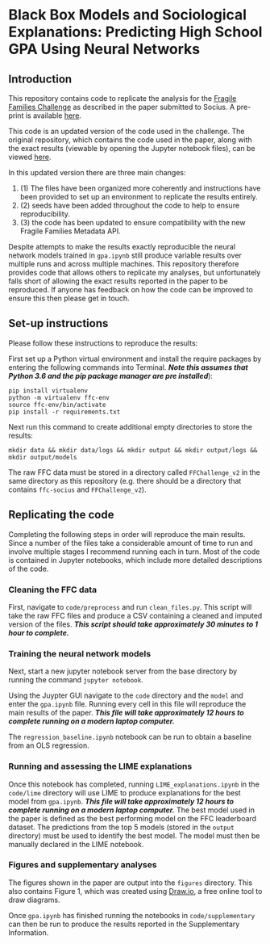# Black Box Models and Sociological Explanations: Predicting High School GPA Using Neural Networks

## Introduction

This repository contains code to replicate the analysis for the [Fragile Families Challenge](http://www.fragilefamilieschallenge.org) as described in the paper submitted to Socius. A pre-print is available [here](https://osf.io/preprints/socarxiv/7nsrf/).

This code is an updated version of the code used in the challenge. The original repository, which contains the code used in the paper, along with the exact results (viewable by opening the Jupyter notebook files), can be viewed [here](https://github.com/t-davidson/fragile-families-challenge).

In this updated version there are three main changes:
  1. (1) The files have been organized more coherently and instructions have been provided to set up an environment to replicate the results entirely.
  1. (2) seeds have been added throughout the code to help to ensure reproducibility.
  1. (3) the code has been updated to ensure compatibility with the new Fragile Families Metadata API.

Despite attempts to make the results exactly reproducible the neural network models trained in `gpa.ipynb` still produce variable results over multiple runs and across multiple machines. This repository therefore provides code that allows others to replicate my analyses, but unfortunately falls short of allowing the exact results reported in the paper to be reproduced. If anyone has feedback on how the code can be improved to ensure this then please get in touch.

## Set-up instructions

Please follow these instructions to reproduce the results:

First set up a Python virtual environment and install the require packages by entering the following commands into Terminal. ***Note this assumes that Python 3.6 and the pip package manager are pre installed***):
```
pip install virtualenv
python -m virtualenv ffc-env
source ffc-env/bin/activate
pip install -r requirements.txt
```

Next run this command to create additional empty directories to store the results:
```
mkdir data && mkdir data/logs && mkdir output && mkdir output/logs && mkdir output/models
```

The raw FFC data must be stored in a directory called `FFChallenge_v2` in the same directory as this repository (e.g. there should be a directory that contains `ffc-socius` and `FFChallenge_v2`).

## Replicating the code

Completing the following steps in order will reproduce the main results. Since a number of the files take a considerable amount of time to run and involve multiple stages I recommend running each in turn. Most of the code is contained in Jupyter notebooks, which include more detailed descriptions of the code.

### Cleaning the FFC data
First, navigate to `code/preprocess` and run `clean_files.py`. This script will take the raw FFC files and produce a CSV containing a cleaned and imputed version of the files. ***This script should take approximately 30 minutes to 1 hour to complete.***


### Training the neural network models
Next, start a new jupyter notebook server from the base directory by running the command `jupyter notebook`.

Using the Juypter GUI navigate to the `code` directory and the `model` and enter the `gpa.ipynb` file. Running every cell in this file will reproduce the main results of the paper. ***This file will take approximately 12 hours to complete running on a modern laptop computer.***

The `regression_baseline.ipynb` notebook can be run to obtain a baseline from an OLS regression.

### Running and assessing the LIME explanations
Once this notebook has completed, running `LIME_explanations.ipynb` in the `code/lime` directory will use LIME to produce explanations for the best model from `gpa.ipynb`. ***This file will take approximately 12 hours to complete running on a modern laptop computer.*** The best model used in the paper is defined as the best performing model on the FFC leaderboard dataset. The predictions from the top 5 models (stored in the `output` directory) must be used to identify the best model. The model must then be manually declared in the LIME notebook.

### Figures and supplementary analyses
The figures shown in the paper are output into the `figures` directory. This also contains Figure 1, which was created using [Draw.io](https://www.draw.io/), a free online tool to draw diagrams.

Once `gpa.ipynb` has finished running the notebooks in `code/supplementary` can then be run to produce the results reported in the Supplementary Information.
